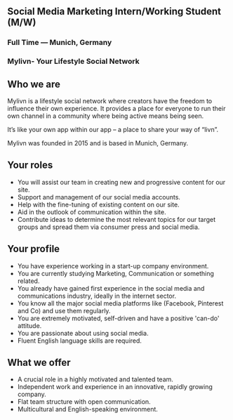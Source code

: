 ## Social Media Marketing Intern/Working Student (M/W)

### Full Time — Munich, Germany

### Mylivn- Your Lifestyle Social Network


## Who we are
Mylivn is a lifestyle social network where creators have the freedom to influence their own experience. It provides a place for everyone to run their own channel in a community where being active means being seen. 

It’s like your own app within our app – a place to share your way of “livn”. 

Mylivn was founded in 2015 and is based in Munich, Germany.

## Your roles
-	You will assist our team in creating new and progressive content for our site.
-	Support and management of our social media accounts.
-	Help with the fine-tuning of existing content on our site.
-	Aid in the outlook of communication within the site.
-	Contribute ideas to determine the most relevant topics for our target groups and spread them via consumer press and social media.

## Your profile
-	You have experience working in a start-up company environment.
-	You are currently studying Marketing, Communication or something related.
-	You already have gained first experience in the social media and communications industry, ideally in the internet sector.
-	You know all the major social media platforms like (Facebook, Pinterest and Co) and use them regularly.
-	You are extremely motivated, self-driven and have a positive 'can-do' attitude.
-	You are passionate about using social media.
-	Fluent English language skills are required.

## What we offer
-	A crucial role in a highly motivated and talented team.
-	Independent work and experience in an innovative, rapidly growing company.
-	Flat team structure with open communication.
-	Multicultural and English-speaking environment.
